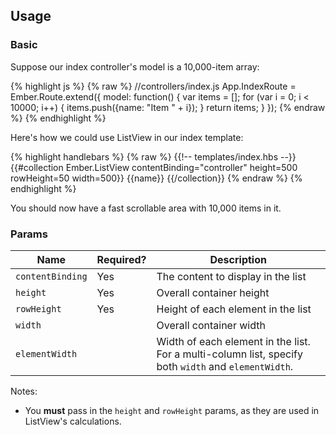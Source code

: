 ## Usage

### Basic

Suppose our index controller's model is a 10,000-item array:

{% highlight js %}
{% raw %}
//controllers/index.js
App.IndexRoute = Ember.Route.extend({
  model: function() {
    var items = [];
    for (var i = 0; i < 10000; i++) {
      items.push({name: "Item " + i});
    }
    return items;
  }
});
{% endraw %}
{% endhighlight %}

Here's how we could use ListView in our index template:

{% highlight handlebars %}
{% raw %}
{{!-- templates/index.hbs --}}
{{#collection Ember.ListView
    contentBinding="controller"
    height=500
    rowHeight=50
    width=500}}
  {{name}}
{{/collection}}
{% endraw %}
{% endhighlight %}

You should now have a fast scrollable area with 10,000 items in it.

### Params

<table class='table table-bordered table-hover'>
  <thead>
    <tr>
      <th>Name</th>
      <th>Required?</th>
      <th>Description</th>
    </tr>
  </thead>
  <tbody>
    <tr>
      <td><code>contentBinding</code></td>
      <td>Yes</td>
      <td>The content to display in the list</td>
    </tr>
    <tr>
      <td><code>height</code></td>
      <td>Yes</td>
      <td>Overall container height</td>
    </tr>
    <tr>
      <td><code>rowHeight</code></td>
      <td>Yes</td>
      <td>Height of each element in the list</td>
    </tr>
    <tr>
      <td><code>width</code></td>
      <td></td>
      <td>Overall container width</td>
    </tr>
    <tr>
      <td><code>elementWidth</code></td>
      <td></td>
      <td>Width of each element in the list. For a multi-column list, specify both <code>width</code> and <code>elementWidth</code>.</td>
    </tr>
  </tbody>
</table>
Notes:

  - You **must** pass in the `height` and `rowHeight` params, as they are used in ListView's calculations.

